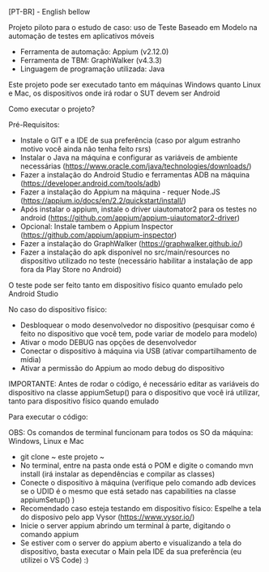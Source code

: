 [PT-BR] - English bellow

Projeto piloto para o estudo de caso: uso de Teste Baseado em Modelo na automação de testes em aplicativos móveis

- Ferramenta de automação: Appium (v2.12.0)
- Ferramenta de TBM: GraphWalker (v4.3.3)
- Linguagem de programação utilizada: Java

Este projeto pode ser executado tanto em máquinas Windows quanto Linux e Mac, os dispositivos onde irá rodar o SUT devem ser Android

Como executar o projeto?

Pré-Requisitos:

- Instale o GIT e a IDE de sua preferência (caso por algum estranho motivo você ainda não tenha feito rsrs)
- Instalar o Java na máquina e configurar as variáveis de ambiente necessárias (https://www.oracle.com/java/technologies/downloads/)
- Fazer a instalação do Android Studio e ferramentas ADB na máquina (https://developer.android.com/tools/adb)
- Fazer a instalação do Appium na máquina - requer Node.JS (https://appium.io/docs/en/2.2/quickstart/install/)
- Após instalar o appium, instale o driver uiautomator2 para os testes no android (https://github.com/appium/appium-uiautomator2-driver)
- Opcional: Instale tambem o Appium Inspector (https://github.com/appium/appium-inspector)
- Fazer a instalação do GraphWalker (https://graphwalker.github.io/)
- Fazer a instalação do apk disponível no src/main/resources no dispositivo utilizado no teste (necessário habilitar a instalação de app fora da Play Store no Android)

O teste pode ser feito tanto em dispositivo físico quanto emulado pelo Android Studio

No caso do dispositivo físico:

- Desbloquear o modo desenvolvedor no dispositivo (pesquisar como é feito no dispositivo que você tem, pode variar de modelo para modelo)
- Ativar o modo DEBUG nas opções de desenvolvedor
- Conectar o dispositivo à máquina via USB (ativar compartilhamento de mídia)
- Ativar a permissão do Appium ao modo debug do dispositivo

IMPORTANTE: Antes de rodar o código, é necessário editar as variáveis do dispositivo na classe appiumSetup() para o dispositivo que você irá utilizar, tanto para dispositivo físico quando emulado

Para executar o código:

OBS: Os comandos de terminal funcionam para todos os SO da máquina: Windows, Linux e Mac

- git clone ~ este projeto ~
- No terminal, entre na pasta onde está o POM e digite o comando mvn install (irá instalar as dependências e compilar as classes)
- Conecte o dispositivo à máquina (verifique pelo comando adb devices se o UDID é o mesmo que está setado nas capabilities na classe appiumSetup() )
- Recomendado caso esteja testando em dispositivo físico: Espelhe a tela do disposivo pelo app Vysor (https://www.vysor.io/)
- Inicie o server appium abrindo um terminal à parte, digitando o comando appium
- Se estiver com o server do appium aberto e visualizando a tela do dispositivo, basta executar o Main pela IDE da sua preferência (eu utilizei o VS Code) :)
